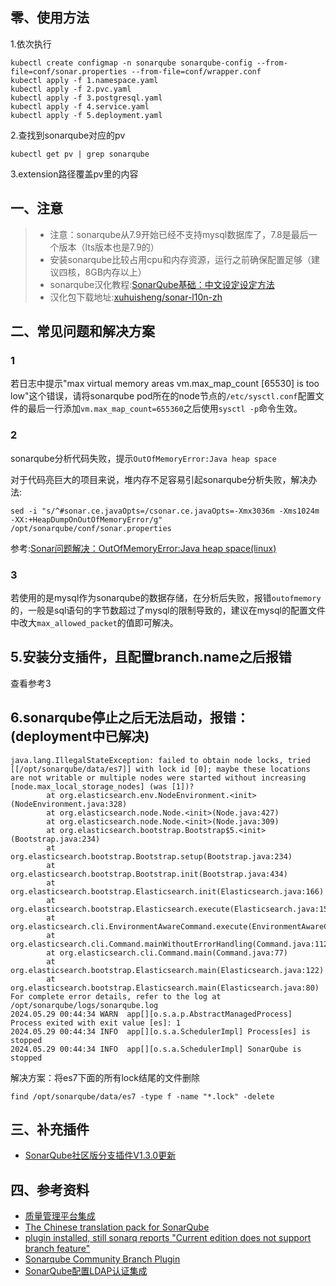 ## 零、使用方法
1.依次执行
```
kubectl create configmap -n sonarqube sonarqube-config --from-file=conf/sonar.properties --from-file=conf/wrapper.conf
kubectl apply -f 1.namespace.yaml
kubectl apply -f 2.pvc.yaml
kubectl apply -f 3.postgresql.yaml
kubectl apply -f 4.service.yaml
kubectl apply -f 5.deployment.yaml
```
2.查找到sonarqube对应的pv
```
kubectl get pv | grep sonarqube
```

3.extension路径覆盖pv里的内容


## 一、注意
 > - 注意：sonarqube从7.9开始已经不支持mysql数据库了，7.8是最后一个版本（lts版本也是7.9的）
 > - 安装sonarqube比较占用cpu和内存资源，运行之前确保配置足够（建议四核，8GB内存以上）
 > - sonarqube汉化教程:[SonarQube基础：中文设定设定方法](https://blog.csdn.net/liumiaocn/article/details/103043922)
 > - 汉化包下载地址:[xuhuisheng/sonar-l10n-zh](https://github.com/xuhuisheng/sonar-l10n-zh/releases/)

## 二、常见问题和解决方案
### 1
若日志中提示"max virtual memory areas vm.max_map_count [65530] is too low"这个错误，请将sonarqube pod所在的node节点的`/etc/sysctl.conf`配置文件的最后一行添加`vm.max_map_count=655360`之后使用`sysctl -p`命令生效。


### 2
sonarqube分析代码失败，提示`OutOfMemoryError:Java heap space`

对于代码亮巨大的项目来说，堆内存不足容易引起sonarqube分析失败，解决办法:

```
sed -i "s/^#sonar.ce.javaOpts=/csonar.ce.javaOpts=-Xmx3036m -Xms1024m -XX:+HeapDumpOnOutOfMemoryError/g" /opt/sonarqube/conf/sonar.properties
```

参考:[Sonar问题解决：OutOfMemoryError:Java heap space(linux)](https://zhuanlan.zhihu.com/p/128500015)

### 3
若使用的是mysql作为sonarqube的数据存储，在分析后失败，报错`outofmemory`的，一般是sql语句的字节数超过了mysql的限制导致的，建议在mysql的配置文件中改大`max_allowed_packet`的值即可解决。

## 5.安装分支插件，且配置branch.name之后报错
查看参考3

## 6.sonarqube停止之后无法启动，报错：(deployment中已解决)
```
java.lang.IllegalStateException: failed to obtain node locks, tried [[/opt/sonarqube/data/es7]] with lock id [0]; maybe these locations are not writable or multiple nodes were started without increasing [node.max_local_storage_nodes] (was [1])?
        at org.elasticsearch.env.NodeEnvironment.<init>(NodeEnvironment.java:328)
        at org.elasticsearch.node.Node.<init>(Node.java:427)
        at org.elasticsearch.node.Node.<init>(Node.java:309)
        at org.elasticsearch.bootstrap.Bootstrap$5.<init>(Bootstrap.java:234)
        at org.elasticsearch.bootstrap.Bootstrap.setup(Bootstrap.java:234)
        at org.elasticsearch.bootstrap.Bootstrap.init(Bootstrap.java:434)
        at org.elasticsearch.bootstrap.Elasticsearch.init(Elasticsearch.java:166)
        at org.elasticsearch.bootstrap.Elasticsearch.execute(Elasticsearch.java:157)
        at org.elasticsearch.cli.EnvironmentAwareCommand.execute(EnvironmentAwareCommand.java:77)
        at org.elasticsearch.cli.Command.mainWithoutErrorHandling(Command.java:112)
        at org.elasticsearch.cli.Command.main(Command.java:77)
        at org.elasticsearch.bootstrap.Elasticsearch.main(Elasticsearch.java:122)
        at org.elasticsearch.bootstrap.Elasticsearch.main(Elasticsearch.java:80)
For complete error details, refer to the log at /opt/sonarqube/logs/sonarqube.log
2024.05.29 00:44:34 WARN  app[][o.s.a.p.AbstractManagedProcess] Process exited with exit value [es]: 1
2024.05.29 00:44:34 INFO  app[][o.s.a.SchedulerImpl] Process[es] is stopped
2024.05.29 00:44:34 INFO  app[][o.s.a.SchedulerImpl] SonarQube is stopped
```

解决方案：将es7下面的所有lock结尾的文件删除
```
find /opt/sonarqube/data/es7 -type f -name "*.lock" -delete
```


## 三、补充插件

- [SonarQube社区版分支插件V1.3.0更新](https://cloud.tencent.com/developer/article/1624836)

## 四、参考资料
- [质量管理平台集成](http://docs.idevops.site/jenkins/pipelineintegrated/chapter04/)
- [The Chinese translation pack for SonarQube](https://github.com/xuhuisheng/sonar-l10n-zh)
- [plugin installed, still sonarq reports "Current edition does not support branch feature"](https://github.com/mc1arke/sonarqube-community-branch-plugin/issues/663)
- [Sonarqube Community Branch Plugin](https://github.com/mc1arke/sonarqube-community-branch-plugin)
- [SonarQube配置LDAP认证集成](https://www.cnblogs.com/mascot1/p/9963594.html)
